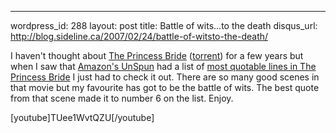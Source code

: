 --- 
wordpress_id: 288
layout: post
title: Battle of wits...to the death
disqus_url: http://blog.sideline.ca/2007/02/24/battle-of-witsto-the-death/

I haven't thought about <a href="http://imdb.com/title/tt0093779/">The Princess Bride</a> (<a href="http://www.mininova.org/tor/30999">torrent</a>) for a few years but when I saw that <a href="http://unspun.amazon.com/">Amazon's UnSpun</a> had a list of <a href="http://unspun.amazon.com/list/show/3777">most quotable lines in The Princess Bride</a> I just had to check it out.  There are so many good scenes in that movie but my favourite has got to be the battle of wits.  The best quote from that scene made it to number 6 on the list.  Enjoy.

[youtube]TUee1WvtQZU[/youtube]
